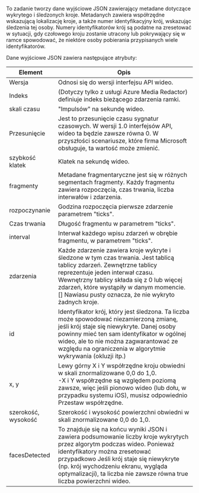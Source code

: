 To zadanie tworzy dane wyjściowe JSON zawierający metadane dotyczące wykrytego i śledzonych kroje. Metadanych zawiera współrzędne wskazującą lokalizację kroje, a także numer identyfikacyjny krój, wskazując śledzenia tej osoby. Numery identyfikatorów krój są podatne na zresetować w sytuacji, gdy czołowego kroju zostanie utracony lub pokrywający się w ramce spowodować, że niektóre osoby pobierania przypisanych wiele identyfikatorów.

Dane wyjściowe JSON zawiera następujące atrybuty:

| Element | Opis |
| --- | --- |
| Wersja |Odnosi się do wersji interfejsu API wideo. |
| Indeks | (Dotyczy tylko z usługi Azure Media Redactor) definiuje indeks bieżącego zdarzenia ramki. |
| skali czasu |"Impulsów" na sekundę wideo. |
| Przesunięcie |Jest to przesunięcie czasu sygnatur czasowych. W wersji 1.0 interfejsów API, wideo ta będzie zawsze równa 0. W przyszłości scenariusze, które firma Microsoft obsługuje, ta wartość może zmienić. |
| szybkość klatek |Klatek na sekundę wideo. |
| fragmenty |Metadane fragmentaryczne jest się w różnych segmentach fragmenty. Każdy fragmentu zawiera rozpoczęcia, czas trwania, liczba interwałów i zdarzenia. |
| rozpoczynanie |Godzina rozpoczęcia pierwsze zdarzenie parametrem "ticks". |
| Czas trwania |Długość fragmentu w parametrem "ticks". |
| interval |Interwał każdego wpisu zdarzeń w obrębie fragmentu, w parametrem "ticks". |
| zdarzenia |Każde zdarzenie zawiera kroje wykryte i śledzone w tym czas trwania. Jest tablicą tablicy zdarzeń. Zewnętrzne tablicy reprezentuje jeden interwał czasu. Wewnętrzny tablicy składa się z 0 lub więcej zdarzeń, które wystąpiły w danym momencie. [] Nawiasu pusty oznacza, że nie wykryto żadnych kroje. |
| id |Identyfikator krój, który jest śledzona. Ta liczba może spowodować niezamierzoną zmianę, jeśli krój staje się niewykryte. Danej osoby powinny mieć ten sam identyfikator w ogólnej wideo, ale to nie można zagwarantować ze względu na ograniczenia w algorytmie wykrywania (okluzji itp.) |
| x, y |Lewy górny X i Y współrzędne kroju obwiedni w skali znormalizowane 0,0 do 1,0. <br/>-X i Y współrzędne są względem poziomą zawsze, więc jeśli pionowo wideo (lub dołu, w przypadku systemu iOS), musisz odpowiednio Przestaw współrzędne. |
| szerokość, wysokość |Szerokość i wysokość powierzchni obwiedni w skali znormalizowane 0,0 do 1,0. |
| facesDetected |To znajduje się na końcu wyniki JSON i zawiera podsumowanie liczby kroje wykrytych przez algorytm podczas wideo. Ponieważ identyfikatory można zresetować przypadkowo Jeśli krój staje się niewykryte (np. krój wychodzeniu ekranu, wygląda optymalizacji), ta liczba nie zawsze równa true liczba powierzchni wideo. |

